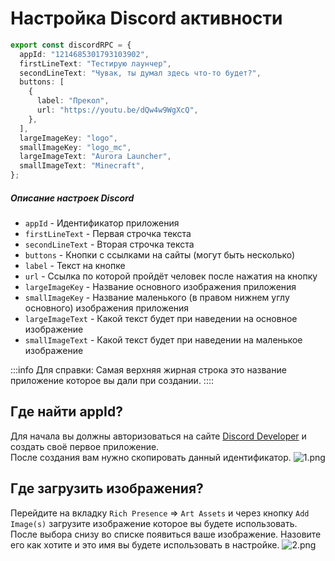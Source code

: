# Настройка Discord активности

```ts
export const discordRPC = {
  appId: "1214685301793103902",
  firstLineText: "Тестирую лаунчер",
  secondLineText: "Чувак, ты думал здесь что-то будет?",
  buttons: [
    {
      label: "Прекол",
      url: "https://youtu.be/dQw4w9WgXcQ",
    },
  ],
  largeImageKey: "logo",
  smallImageKey: "logo_mc",
  largeImageText: "Aurora Launcher",
  smallImageText: "Minecraft",
};
```

##### Описание настроек Discord

- `appId` - Идентификатор приложения
- `firstLineText` - Первая строчка текста
- `secondLineText` - Вторая строчка текста
- `buttons` - Кнопки с ссылками на сайты (могут быть несколько)
- `label` - Текст на кнопке
- `url` - Ссылка по которой пройдёт человек после нажатия на кнопку
- `largeImageKey` - Название основного изображения приложения
- `smallImageKey` - Название маленького (в правом нижнем углу основного) изображения приложения
- `largeImageText` - Какой текст будет при наведении на основное изображение
- `smallImageText` - Какой текст будет при наведении на маленькое изображение

:::info Для справки:
Самая верхняя жирная строка это название приложение которое вы дали при создании.
::::

## Где найти appId?

Для начала вы должны авторизоваться на сайте [Discord Developer](https://discord.com/developers) и создать своё первое приложение.  
После создания вам нужно скопировать данный идентификатор.
![1.png](/discord-developer/1.webp)

## Где загрузить изображения?

Перейдите на вкладку `Rich Presence` => `Art Assets` и через кнопку `Add Image(s)` загрузите изображение которое вы будете использовать. После выбора снизу во списке появиться ваше изображение. Назовите его как хотите и это имя вы будете использовать в настройке.
![2.png](/discord-developer/2.webp)
